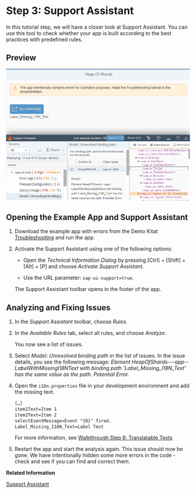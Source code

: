 <!-- loio35f08e10a5d74e058ce9929244d935f0 -->

# Step 3: Support Assistant

In this tutorial step, we will have a closer look at Support Assistant. You can use this tool to check whether your app is built according to the best practices with predefined rules.



<a name="loio35f08e10a5d74e058ce9929244d935f0__section_u2k_c1d_5z"/>

## Preview

 ![](images/TroubelshootingTutorial_Support_Assistant_f3f8bdb.png) 



<a name="loio35f08e10a5d74e058ce9929244d935f0__section_hkm_s4f_vz"/>

## Opening the Example App and Support Assistant

1.  Download the example app with errors from the Demo Kitat [Troubleshooting](https://ui5.sap.com/#/entity/sap.ui.core.tutorial.troubleshooting/sample/sap.ui.core.tutorial.troubleshooting.01) and run the app.

2.  Activate the Support Assistant using one of the following options:

    -   Open the *Technical Information Dialog* by pressing  [Ctrl\] + [Shift\] + [Alt\] + [P\]  and choose *Activate Support Assistant*.

    -   Use the URL parameter: `sap-ui-support=true`.


    The Support Assistant toolbar opens in the footer of the app.




<a name="loio35f08e10a5d74e058ce9929244d935f0__section_b2v_bzk_zz"/>

## Analyzing and Fixing Issues

1.  In the *Support Assistant* toolbar, choose *Rules*.

2.  In the *Available Rules* tab, select all rules, and choose *Analyze*.

    You now see a list of issues.

3.  Select *Model: Unresolved binding path* in the list of issues. In the issue details, you see the following message: *Element HeapOfShards---app--LabelWithMissingI18NText with binding path 'Label\_Missing\_I18N\_Text' has the same value as the path. Potential Error.*

4.  Open the `i18n.properties` file in your development environment and add the missing text.

    ```
    […]
    item1Text=Item 1
    item2Text=Item 2
    selectEventMessage=Event "{0}" fired.
    Label_Missing_I18N_Text=Label Text
    
    ```

    For more information, see [Walkthrough Step 8: Translatable Texts](step-8-translatable-texts-df86bfb.md)

5.  Restart the app and start the analysis again. This issue should now be gone. We have intentionally hidden some more errors in the code - check and see if you can find and correct them.


**Related Information**  


[Support Assistant](../04_Essentials/support-assistant-57ccd7d.md "The Support Assistant enables developers to check whether their apps are built according to the SAPUI5 best practices and guidelines.")

